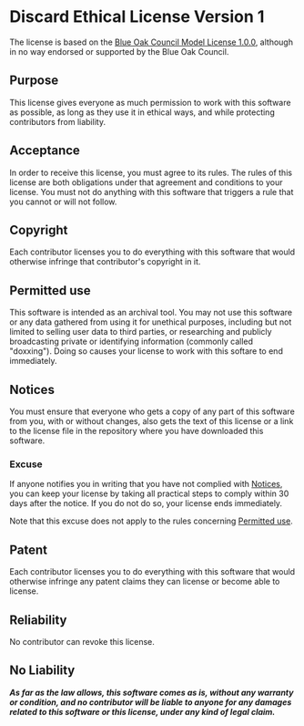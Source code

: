 # Discard Ethical License Version 1

The license is based on the [Blue Oak Council Model License 1.0.0](https://blueoakcouncil.org/license/1.0.0),
although in no way endorsed or supported by the Blue Oak Council.

## Purpose

This license gives everyone as much permission to work with
this software as possible, as long as they use it in ethical
ways, and while protecting contributors from liability.

## Acceptance

In order to receive this license, you must agree to its
rules.  The rules of this license are both obligations
under that agreement and conditions to your license.
You must not do anything with this software that triggers
a rule that you cannot or will not follow.

## Copyright

Each contributor licenses you to do everything with this
software that would otherwise infringe that contributor's
copyright in it.

## Permitted use

This software is intended as an archival tool.  You may not
use this software or any data gathered from using it for
unethical purposes, including but not limited to selling user
data to third parties, or researching and publicly broadcasting
private or identifying information (commonly called "doxxing").
Doing so causes your license to work with this softare to end
immediately.

## Notices

You must ensure that everyone who gets a copy of
any part of this software from you, with or without
changes, also gets the text of this license or a link to
the license file in the repository where you have
downloaded this software.

### Excuse

If anyone notifies you in writing that you have not
complied with [Notices](#notices), you can keep your license
by taking all practical steps to comply within 30 days after
the notice.  If you do not do so, your license ends immediately.

Note that this excuse does not apply to the rules
concerning [Permitted use](#Permitted-use).

## Patent

Each contributor licenses you to do everything with this
software that would otherwise infringe any patent claims
they can license or become able to license.

## Reliability

No contributor can revoke this license.

## No Liability

***As far as the law allows, this software comes as is,
without any warranty or condition, and no contributor
will be liable to anyone for any damages related to this
software or this license, under any kind of legal claim.***